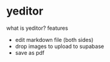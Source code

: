 # yeditor
what is yeditor?
features
- edit markdown file (both sides)
- drop images to upload to supabase
- save as pdf